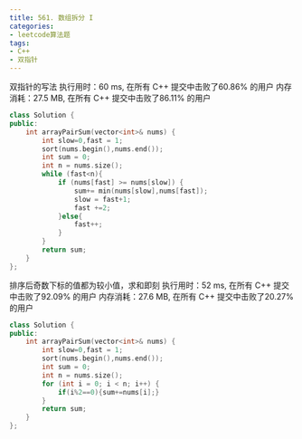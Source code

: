 ```yaml
---
title: 561. 数组拆分 I
categories:
- leetcode算法题
tags:
- C++
- 双指针
---
```


双指针的写法
执行用时：60 ms, 在所有 C++ 提交中击败了60.86% 的用户
内存消耗：27.5 MB, 在所有 C++ 提交中击败了86.11% 的用户
``` C++
class Solution {
public:
    int arrayPairSum(vector<int>& nums) {
        int slow=0,fast = 1;
        sort(nums.begin(),nums.end());
        int sum = 0;
        int n = nums.size();
        while (fast<n){
            if (nums[fast] >= nums[slow]) {
                sum+= min(nums[slow],nums[fast]);
                slow = fast+1;
                fast +=2;
            }else{
                fast++;
            }
        }
        return sum;
    }
};
```
排序后奇数下标的值都为较小值，求和即刻
执行用时：52 ms, 在所有 C++ 提交中击败了92.09% 的用户
内存消耗：27.6 MB, 在所有 C++ 提交中击败了20.27% 的用户
``` C++
class Solution {
public:
    int arrayPairSum(vector<int>& nums) {
        int slow=0,fast = 1;
        sort(nums.begin(),nums.end());
        int sum = 0;
        int n = nums.size();
        for (int i = 0; i < n; i++) {
            if(i%2==0){sum+=nums[i];}
        }
        return sum;
    }
};
```
